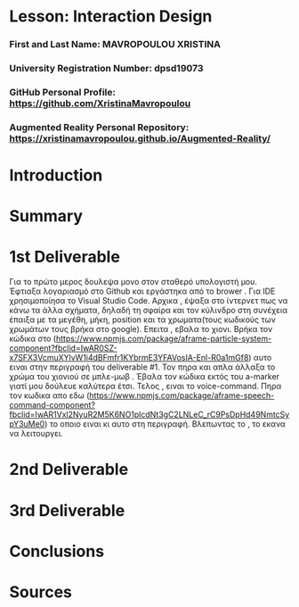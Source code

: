 # Lesson: Interaction Design

### First and Last Name: MAVROPOULOU XRISTINA
### University Registration Number: dpsd19073
### GitHub Personal Profile: https://github.com/XristinaMavropoulou
### Augmented Reality Personal Repository: https://xristinamavropoulou.github.io/Augmented-Reality/

# Introduction

# Summary


# 1st Deliverable

Για το πρώτο μερος δουλεψα μονο στον σταθερό υπολογιστή μου. Έφτιαξα λογαριασμό στο Github και εργάστηκα από το brower . Για IDE χρησιμοποίησα το Visual Studio Code.
Αρχικα , έψαξα στο ίντερνετ πως να κάνω τα άλλα σχήματα, δηλαδή τη σφαίρα και τον κύλινδρο στη συνέχεια έπαιξα με τα μεγέθη, μήκη, position και τα χρωματα(τους κωδικούς των χρωμάτων τους βρήκα στο google).
Επειτα , εβαλα το χιονι. Βρήκα τον κώδικα  στο (https://www.npmjs.com/package/aframe-particle-system-component?fbclid=IwAR0SZ-x7SFX3VcmuXYlvW1i4dBFmfr1KYbrmE3YFAVosIA-Enl-R0a1mGf8) 
αυτο ειναι στην περιγραφή του deliverable #1. Τον πηρα και απλα άλλαξα το χρώμα του χιονιού σε μπλε-μωβ . Έβαλα τον κώδικα εκτός του a-marker γιατί μου δούλευε καλύτερα έτσι.
Τελος , ειναι το voice-command. Πηρα τον κωδικα απο εδω  (https://www.npmjs.com/package/aframe-speech-command-component?fbclid=IwAR1Vxl2NyuR2M5K6NO1plcdNt3gC2LNLeC_rC9PsDpHd49NmtcSypY3uMe0) το οποιο ειναι κι αυτο στη περιγραφή. Βλεπωντας το , το εκανα να λειτουργει. 

# 2nd Deliverable


# 3rd Deliverable 


# Conclusions


# Sources

